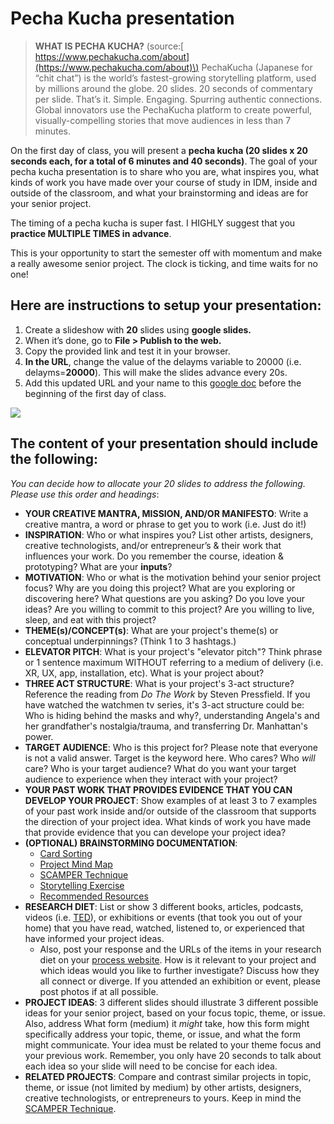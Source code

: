 # Pecha Kucha presentation

> **WHAT IS PECHA KUCHA?** \(source:[ https://www.pechakucha.com/about](https://www.pechakucha.com/about)\) PechaKucha \(Japanese for “chit chat”\) is the world’s fastest-growing storytelling platform, used by millions around the globe. 20 slides. 20 seconds of commentary per slide. That’s it. Simple. Engaging. Spurring authentic connections. Global innovators use the PechaKucha platform to create powerful, visually-compelling stories that move audiences in less than 7 minutes.

On the first day of class, you will present a **pecha kucha \(20 slides x 20 seconds each, for a total of 6 minutes and 40 seconds\)**. The goal of your pecha kucha presentation is to share who you are, what inspires you, what kinds of work you have made over your course of study in IDM, inside and outside of the classroom, and what your brainstorming and ideas are for your senior project.

The timing of a pecha kucha is super fast. I HIGHLY suggest that you **practice MULTIPLE TIMES in advance**.

This is your opportunity to start the semester off with momentum and make a really awesome senior project. The clock is ticking, and time waits for no one!

## Here are instructions to setup your presentation:

1. Create a slideshow with **20** slides using **google slides.**
2. When it’s done, go to **File &gt; Publish to the web.**
3. Copy the provided link and test it in your browser. 
4. **In the URL**, change the value of the delayms variable to 20000 \(i.e. delayms=**20000**\). This will make the slides advance every 20s.
5. Add this updated URL and your name to this [google doc](https://docs.google.com/document/d/1RhjN0MG0Fkuu44ZMliKjLGWCdgJoYqq2s5ZlKdjogKQ/edit?usp=sharing) before the beginning of the first day of class.

![](https://github.com/IDMNYU/Senior-Project-SP-2021-Duff/tree/f733c3a299af78aa29514d4bd2736819eb5319cd/.gitbook/assets/publish.png)

## The content of your presentation should include the following:

_You can decide how to allocate your 20 slides to address the following. Please use this order and headings_:

* **YOUR CREATIVE MANTRA, MISSION, AND/OR MANIFESTO**: Write a creative mantra, a word or phrase to get you to work \(i.e. Just do it!\)
* **INSPIRATION**: Who or what inspires you? List other artists, designers, creative technologists, and/or entrepreneur’s & their work that influences your work. Do you remember the course, ideation & prototyping? What are your **inputs**?
* **MOTIVATION**: Who or what is the motivation behind your senior project focus? Why are you doing this project? What are you exploring or discovering here? What questions are you asking? Do you love your ideas? Are you willing to commit to this project? Are you willing to live, sleep, and eat with this project?
* **THEME\(s\)/CONCEPT\(s\)**: What are your project's theme\(s\) or conceptual underpinnings? \(Think 1 to 3 hashtags.\)
* **ELEVATOR PITCH**: What is your project's "elevator pitch"? Think phrase or 1 sentence maximum WITHOUT referring to a medium of delivery \(i.e. XR, UX, app, installation, etc\). What is your project about?
* **THREE ACT STRUCTURE**: What is your project's 3-act structure? Reference the reading from _Do The Work_ by Steven Pressfield. If you have watched the watchmen tv series, it's 3-act structure could be: Who is hiding behind the masks and why?, understanding Angela's and her grandfather's nostalgia/trauma, and transferring Dr. Manhattan's power.
* **TARGET AUDIENCE**: Who is this project for? Please note that everyone is not a valid answer. Target is the keyword here. Who cares? Who _will_ care? Who is your target audience? What do you want your target audience to experience when they interact with your project?
* **YOUR PAST WORK THAT PROVIDES EVIDENCE THAT YOU CAN DEVELOP YOUR PROJECT**: Show examples of at least 3 to 7 examples of your past work inside and/or outside of the classroom that supports the direction of your project idea. What kinds of work you have made that provide evidence that you can develope  your project idea?
* **\(OPTIONAL\) BRAINSTORMING DOCUMENTATION**: 
  * [Card Sorting](../brainstorming/card_sorting.md)
  * [Project Mind Map](http://lifehacker.com/how-to-use-mind-maps-to-unleash-your-brains-creativity-1348869811) 
  * [SCAMPER Technique](http://www.mindtools.com/pages/article/newCT_02.htm)
  * [Storytelling Exercise](../brainstorming/storytelling_exercise.md)
  * [Recommended Resources](../recommended_resources.md)
* **RESEARCH DIET**: List or show 3 different books, articles, podcasts, videos \(i.e. [TED](http://www.ted.com)\), or exhibitions or events \(that took you out of your home\) that you have read, watched, listened to, or experienced that have informed your project ideas. 
  * Also, post your response and the URLs of the items in your research diet on your [process website](website.md). How is it relevant to your project and which ideas would you like to further investigate? Discuss how they all connect or diverge. If you attended an exhibition or event, please post photos if at all possible.
* **PROJECT IDEAS**: 3 different slides should illustrate 3 different possible ideas for your senior project, based on your focus topic, theme, or issue. Also, address What form \(medium\) it _might_ take, how this form might specifically address your topic, theme, or issue, and what the form might communicate. Your idea must be related to your theme focus and your previous work. Remember, you only have 20 seconds to talk about each idea so your slide will need to be concise for each idea.
* **RELATED PROJECTS**: Compare and contrast similar projects in topic, theme, or issue \(not limited by medium\) by other artists, designers, creative technologists, or entrepreneurs to yours. Keep in mind the [SCAMPER Technique](http://www.mindtools.com/pages/article/newCT_02.htm).


